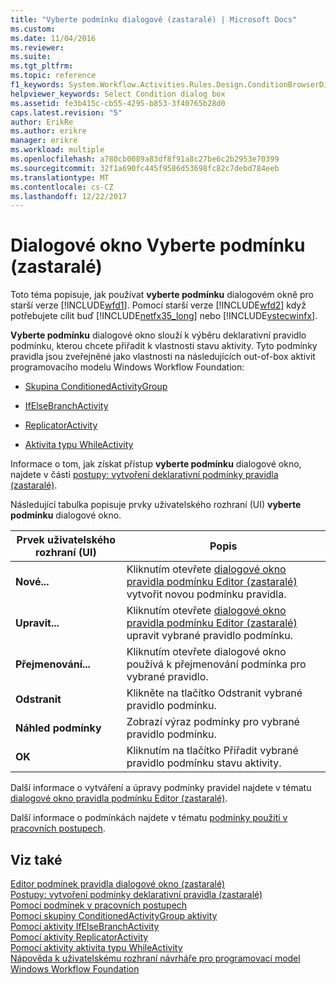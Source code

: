 ```yaml
---
title: "Vyberte podmínku dialogové (zastaralé) | Microsoft Docs"
ms.custom: 
ms.date: 11/04/2016
ms.reviewer: 
ms.suite: 
ms.tgt_pltfrm: 
ms.topic: reference
f1_keywords: System.Workflow.Activities.Rules.Design.ConditionBrowserDialog.UI
helpviewer_keywords: Select Condition dialog box
ms.assetid: fe3b415c-cb55-4295-b853-3f40765b28d0
caps.latest.revision: "5"
author: ErikRe
ms.author: erikre
manager: erikre
ms.workload: multiple
ms.openlocfilehash: a780cb0089a83df8f91a8c27be6c2b2953e70399
ms.sourcegitcommit: 32f1a690fc445f9586d53698fc82c7debd784eeb
ms.translationtype: MT
ms.contentlocale: cs-CZ
ms.lasthandoff: 12/22/2017
---
```

# <a name="select-condition-dialog-box-legacy"></a>Dialogové okno Vyberte podmínku (zastaralé)
Toto téma popisuje, jak používat **vyberte podmínku** dialogovém okně pro starší verze [!INCLUDE[wfd1](../workflow-designer/includes/wfd1_md.md)]. Pomocí starší verze [!INCLUDE[wfd2](../workflow-designer/includes/wfd2_md.md)] když potřebujete cílit buď [!INCLUDE[netfx35_long](../workflow-designer/includes/netfx35_long_md.md)] nebo [!INCLUDE[vstecwinfx](../workflow-designer/includes/vstecwinfx_md.md)].  
  
 **Vyberte podmínku** dialogové okno slouží k výběru deklarativní pravidlo podmínku, kterou chcete přiřadit k vlastnosti stavu aktivity. Tyto podmínky pravidla jsou zveřejněné jako vlastnosti na následujících out-of-box aktivit programovacího modelu Windows Workflow Foundation:  
  
-   [Skupina ConditionedActivityGroup](http://go.microsoft.com/fwlink?LinkID=65017)  
  
-   [IfElseBranchActivity](http://go.microsoft.com/fwlink?LinkID=65034)  
  
-   [ReplicatorActivity](http://go.microsoft.com/fwlink?LinkID=65039)  
  
-   [Aktivita typu WhileActivity](http://go.microsoft.com/fwlink?LinkID=65049)  
  
 Informace o tom, jak získat přístup **vyberte podmínku** dialogové okno, najdete v části [postupy: vytvoření deklarativní podmínky pravidla (zastaralé)](../workflow-designer/how-to-create-a-declarative-rule-condition-legacy.md).  
  
 Následující tabulka popisuje prvky uživatelského rozhraní (UI) **vyberte podmínku** dialogové okno.  
  
|Prvek uživatelského rozhraní (UI)|Popis|  
|----------------|-----------------|  
|**Nové...**|Kliknutím otevřete [dialogové okno pravidla podmínku Editor (zastaralé)](../workflow-designer/rule-condition-editor-dialog-box-legacy.md) vytvořit novou podmínku pravidla.|  
|**Upravit...**|Kliknutím otevřete [dialogové okno pravidla podmínku Editor (zastaralé)](../workflow-designer/rule-condition-editor-dialog-box-legacy.md) upravit vybrané pravidlo podmínku.|  
|**Přejmenování...**|Kliknutím otevřete dialogové okno používá k přejmenování podmínka pro vybrané pravidlo.|  
|**Odstranit**|Klikněte na tlačítko Odstranit vybrané pravidlo podmínku.|  
|**Náhled podmínky**|Zobrazí výraz podmínky pro vybrané pravidlo podmínku.|  
|**OK**|Kliknutím na tlačítko Přiřadit vybrané pravidlo podmínku stavu aktivity.|  
  
 Další informace o vytváření a úpravy podmínky pravidel najdete v tématu [dialogové okno pravidla podmínku Editor (zastaralé)](../workflow-designer/rule-condition-editor-dialog-box-legacy.md).  
  
 Další informace o podmínkách najdete v tématu [podmínky použití v pracovních postupech](http://go.microsoft.com/fwlink?LinkID=65009).  
  
## <a name="see-also"></a>Viz také  
 [Editor podmínek pravidla dialogové okno (zastaralé)](../workflow-designer/rule-condition-editor-dialog-box-legacy.md)   
 [Postupy: vytvoření podmínky deklarativní pravidla (zastaralé)](../workflow-designer/how-to-create-a-declarative-rule-condition-legacy.md)   
 [Pomocí podmínek v pracovních postupech](http://go.microsoft.com/fwlink?LinkID=65009)   
 [Pomocí skupiny ConditionedActivityGroup aktivity](http://go.microsoft.com/fwlink?LinkID=65066)   
 [Pomocí aktivity IfElseBranchActivity](http://go.microsoft.com/fwlink?LinkID=65075)   
 [Pomocí aktivity ReplicatorActivity](http://go.microsoft.com/fwlink?LinkID=65080)   
 [Pomocí aktivity aktivita typu WhileActivity](http://go.microsoft.com/fwlink?LinkID=65091)   
 [Nápověda k uživatelskému rozhraní návrháře pro programovací model Windows Workflow Foundation](../workflow-designer/legacy-designer-for-windows-workflow-foundation-ui-help.md)